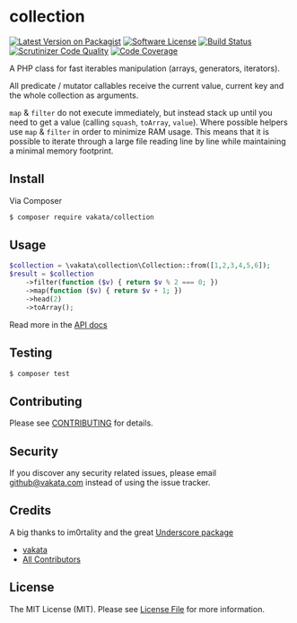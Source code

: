 # collection

[![Latest Version on Packagist][ico-version]][link-packagist]
[![Software License][ico-license]](LICENSE.md)
[![Build Status][ico-travis]][link-travis]
[![Scrutinizer Code Quality][ico-code-quality]][link-scrutinizer]
[![Code Coverage][ico-scrutinizer]][link-scrutinizer]

A PHP class for fast iterables manipulation (arrays, generators, iterators).

All predicate / mutator callables receive the current value, current key and the whole collection as arguments.

`map` & `filter` do not execute immediately, but instead stack up until you need to get a value (calling `squash`, `toArray`, `value`). Where possible helpers use `map` & `filter` in order to minimize RAM usage. This means that it is possible to iterate through a large file reading line by line while maintaining a minimal memory footprint.

## Install

Via Composer

``` bash
$ composer require vakata/collection
```

## Usage

``` php
$collection = \vakata\collection\Collection::from([1,2,3,4,5,6]); 
$result = $collection
    ->filter(function ($v) { return $v % 2 === 0; })
    ->map(function ($v) { return $v + 1; })
    ->head(2)
    ->toArray();
```

Read more in the [API docs](docs/README.md)

## Testing

``` bash
$ composer test
```


## Contributing

Please see [CONTRIBUTING](CONTRIBUTING.md) for details.

## Security

If you discover any security related issues, please email github@vakata.com instead of using the issue tracker.

## Credits

A big thanks to im0rtality and the great [Underscore package](https://github.com/Im0rtality/Underscore)

- [vakata][link-author]
- [All Contributors][link-contributors]

## License

The MIT License (MIT). Please see [License File](LICENSE.md) for more information.

[ico-version]: https://img.shields.io/packagist/v/vakata/collection.svg?style=flat-square
[ico-license]: https://img.shields.io/badge/license-MIT-brightgreen.svg?style=flat-square
[ico-travis]: https://img.shields.io/travis/vakata/collection/master.svg?style=flat-square
[ico-scrutinizer]: https://img.shields.io/scrutinizer/coverage/g/vakata/collection.svg?style=flat-square
[ico-code-quality]: https://img.shields.io/scrutinizer/g/vakata/collection.svg?style=flat-square
[ico-downloads]: https://img.shields.io/packagist/dt/vakata/collection.svg?style=flat-square
[ico-cc]: https://img.shields.io/codeclimate/github/vakata/collection.svg?style=flat-square
[ico-cc-coverage]: https://img.shields.io/codeclimate/coverage/github/vakata/collection.svg?style=flat-square

[link-packagist]: https://packagist.org/packages/vakata/collection
[link-travis]: https://travis-ci.org/vakata/collection
[link-scrutinizer]: https://scrutinizer-ci.com/g/vakata/collection
[link-code-quality]: https://scrutinizer-ci.com/g/vakata/collection
[link-downloads]: https://packagist.org/packages/vakata/collection
[link-author]: https://github.com/vakata
[link-contributors]: ../../contributors
[link-cc]: https://codeclimate.com/github/vakata/collection

